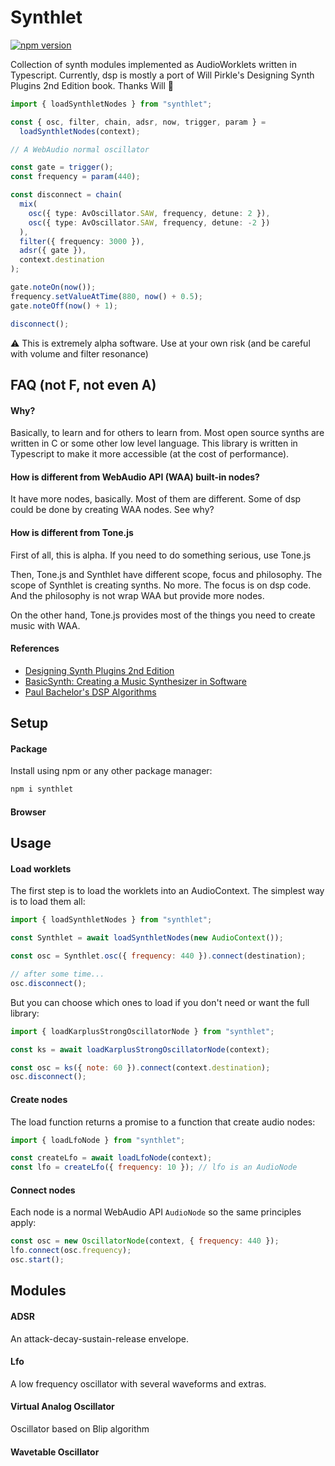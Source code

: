 # Synthlet

[![npm version](https://img.shields.io/npm/v/synthlet)](https://www.npmjs.com/package/synthlet)

Collection of synth modules implemented as AudioWorklets written in Typescript. Currently, dsp is mostly a port of Will Pirkle's Designing Synth Plugins 2nd Edition book. Thanks Will 🙌

```ts
import { loadSynthletNodes } from "synthlet";

const { osc, filter, chain, adsr, now, trigger, param } =
  loadSynthletNodes(context);

// A WebAudio normal oscillator

const gate = trigger();
const frequency = param(440);

const disconnect = chain(
  mix(
    osc({ type: AvOscillator.SAW, frequency, detune: 2 }),
    osc({ type: AvOscillator.SAW, frequency, detune: -2 })
  ),
  filter({ frequency: 3000 }),
  adsr({ gate }),
  context.destination
);

gate.noteOn(now());
frequency.setValueAtTime(880, now() + 0.5);
gate.noteOff(now() + 1);

disconnect();
```

⚠️ This is extremely alpha software. Use at your own risk (and be careful with volume and filter resonance)

## FAQ (not F, not even A)

#### Why?

Basically, to learn and for others to learn from. Most open source synths are written in C or some other low level language. This library is written in Typescript to make it more accessible (at the cost of performance).

#### How is different from WebAudio API (WAA) built-in nodes?

It have more nodes, basically. Most of them are different. Some of dsp could be done by creating WAA nodes. See why?

#### How is different from Tone.js

First of all, this is alpha. If you need to do something serious, use Tone.js

Then, Tone.js and Synthlet have different scope, focus and philosophy. The scope of Synthlet is creating synths. No more. The focus is on dsp code. And the philosophy is not wrap WAA but provide more nodes.

On the other hand, Tone.js provides most of the things you need to create music with WAA.

#### References

- [Designing Synth Plugins 2nd Edition](http://www.willpirkle.com/)
- [BasicSynth: Creating a Music Synthesizer in Software](https://basicsynth.com/index.php?page=book)
- [Paul Bachelor's DSP Algorithms](https://paulbatchelor.github.io/sndkit/algos/)

## Setup

#### Package

Install using npm or any other package manager:

```bash
npm i synthlet
```

#### Browser

## Usage

#### Load worklets

The first step is to load the worklets into an AudioContext. The simplest way is to load them all:

```js
import { loadSynthletNodes } from "synthlet";

const Synthlet = await loadSynthletNodes(new AudioContext());

const osc = Synthlet.osc({ frequency: 440 }).connect(destination);

// after some time...
osc.disconnect();
```

But you can choose which ones to load if you don't need or want the full library:

```js
import { loadKarplusStrongOscillatorNode } from "synthlet";

const ks = await loadKarplusStrongOscillatorNode(context);

const osc = ks({ note: 60 }).connect(context.destination);
osc.disconnect();
```

#### Create nodes

The load function returns a promise to a function that create audio nodes:

```js
import { loadLfoNode } from "synthlet";

const createLfo = await loadLfoNode(context);
const lfo = createLfo({ frequency: 10 }); // lfo is an AudioNode
```

#### Connect nodes

Each node is a normal WebAudio API `AudioNode` so the same principles apply:

```js
const osc = new OscillatorNode(context, { frequency: 440 });
lfo.connect(osc.frequency);
osc.start();
```

## Modules

#### ADSR

An attack-decay-sustain-release envelope.

#### Lfo

A low frequency oscillator with several waveforms and extras.

#### Virtual Analog Oscillator

Oscillator based on Blip algorithm

#### Wavetable Oscillator
